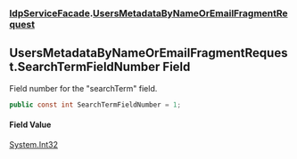 ### [IdpServiceFacade](../index.md 'IdpServiceFacade').[UsersMetadataByNameOrEmailFragmentRequest](index.md 'IdpServiceFacade\.UsersMetadataByNameOrEmailFragmentRequest')

## UsersMetadataByNameOrEmailFragmentRequest\.SearchTermFieldNumber Field

Field number for the "searchTerm" field\.

```csharp
public const int SearchTermFieldNumber = 1;
```

#### Field Value
[System\.Int32](https://learn.microsoft.com/en-us/dotnet/api/system.int32 'System\.Int32')